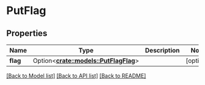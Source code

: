 # PutFlag

## Properties

Name | Type | Description | Notes
------------ | ------------- | ------------- | -------------
**flag** | Option<[**crate::models::PutFlagFlag**](PutFlag_flag.md)> |  | [optional]

[[Back to Model list]](../README.md#documentation-for-models) [[Back to API list]](../README.md#documentation-for-api-endpoints) [[Back to README]](../README.md)


